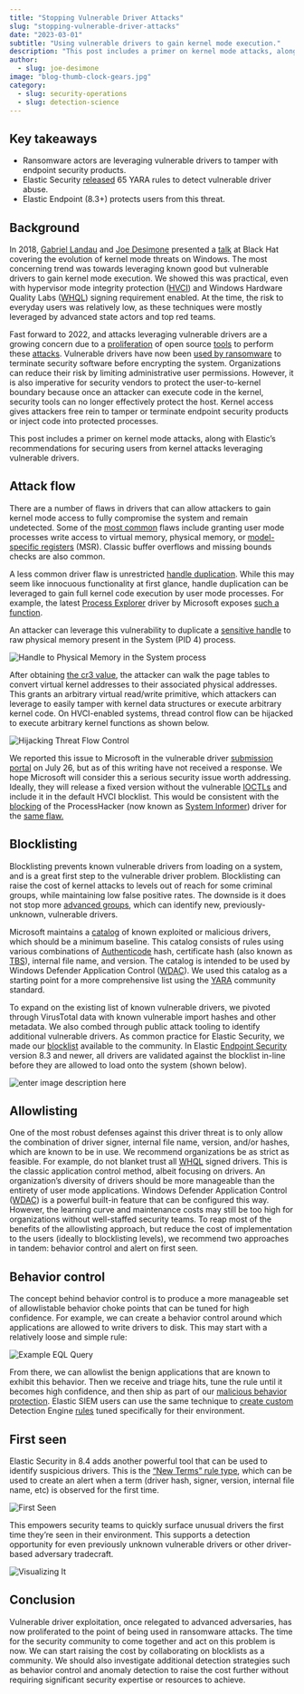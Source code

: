 ```yaml
---
title: "Stopping Vulnerable Driver Attacks"
slug: "stopping-vulnerable-driver-attacks"
date: "2023-03-01"
subtitle: "Using vulnerable drivers to gain kernel mode execution."
description: "This post includes a primer on kernel mode attacks, along with Elastic’s recommendations for securing users from kernel attacks leveraging vulnerable drivers."
author:
  - slug: joe-desimone
image: "blog-thumb-clock-gears.jpg"
category:
  - slug: security-operations
  - slug: detection-science
---
```


## Key takeaways

- Ransomware actors are leveraging vulnerable drivers to tamper with endpoint security products.
- Elastic Security [released](https://github.com/elastic/protections-artifacts/search?q=VulnDriver) 65 YARA rules to detect vulnerable driver abuse.
- Elastic Endpoint (8.3+) protects users from this threat.

## Background

In 2018, [Gabriel Landau](https://twitter.com/GabrielLandau) and [Joe Desimone](https://twitter.com/dez_) presented a [talk](https://i.blackhat.com/us-18/Thu-August-9/us-18-Desimone-Kernel-Mode-Threats-and-Practical-Defenses.pdf) at Black Hat covering the evolution of kernel mode threats on Windows. The most concerning trend was towards leveraging known good but vulnerable drivers to gain kernel mode execution. We showed this was practical, even with hypervisor mode integrity protection ([HVCI](https://docs.microsoft.com/en-us/windows-hardware/design/device-experiences/oem-hvci-enablement)) and Windows Hardware Quality Labs ([WHQL](https://docs.microsoft.com/en-us/windows-hardware/drivers/install/whql-release-signature)) signing requirement enabled. At the time, the risk to everyday users was relatively low, as these techniques were mostly leveraged by advanced state actors and top red teams.

Fast forward to 2022, and attacks leveraging vulnerable drivers are a growing concern due to a [proliferation](https://github.com/hfiref0x/KDU) of open source [tools](https://github.com/br-sn/CheekyBlinder) to perform these [attacks](https://github.com/Cr4sh/KernelForge). Vulnerable drivers have now been [used by ransomware](https://news.sophos.com/en-us/2020/02/06/living-off-another-land-ransomware-borrows-vulnerable-driver-to-remove-security-software/) to terminate security software before encrypting the system. Organizations can reduce their risk by limiting administrative user permissions. However, it is also imperative for security vendors to protect the user-to-kernel boundary because once an attacker can execute code in the kernel, security tools can no longer effectively protect the host. Kernel access gives attackers free rein to tamper or terminate endpoint security products or inject code into protected processes.

This post includes a primer on kernel mode attacks, along with Elastic’s recommendations for securing users from kernel attacks leveraging vulnerable drivers.

## Attack flow

There are a number of flaws in drivers that can allow attackers to gain kernel mode access to fully compromise the system and remain undetected. Some of the [most common](https://www.welivesecurity.com/2022/01/11/signed-kernel-drivers-unguarded-gateway-windows-core/) flaws include granting user mode processes write access to virtual memory, physical memory, or [model-specific registers](https://en.wikipedia.org/wiki/Model-specific_register) (MSR). Classic buffer overflows and missing bounds checks are also common.

A less common driver flaw is unrestricted [handle duplication](https://www.unknowncheats.me/forum/anti-cheat-bypass/312732-physmeme-handle-device-physicalmemory-door-kernel-land-bypasses.html#post2315458). While this may seem like innocuous functionality at first glance, handle duplication can be leveraged to gain full kernel code execution by user mode processes. For example, the latest [Process Explorer](https://docs.microsoft.com/en-us/sysinternals/downloads/process-explorer) driver by Microsoft exposes [such a function](https://github.com/Yaxser/Backstab).

An attacker can leverage this vulnerability to duplicate a [sensitive handle](https://www.unknowncheats.me/forum/anti-cheat-bypass/312732-physmeme-handle-device-physicalmemory-door-kernel-land-bypasses.html#post2315458) to raw physical memory present in the System (PID 4) process.

![Handle to Physical Memory in the System process](/assets/images/stopping-vulnerable-driver-attacks/image1.jpg)

After obtaining [the cr3 value](http://publications.alex-ionescu.com/Recon/ReconBru%202017%20-%20Getting%20Physical%20with%20USB%20Type-C,%20Windows%2010%20RAM%20Forensics%20and%20UEFI%20Attacks.pdf), the attacker can walk the page tables to convert virtual kernel addresses to their associated physical addresses. This grants an arbitrary virtual read/write primitive, which attackers can leverage to easily tamper with kernel data structures or execute arbitrary kernel code. On HVCI-enabled systems, thread control flow can be hijacked to execute arbitrary kernel functions as shown below.

![Hijacking Threat Flow Control](/assets/images/stopping-vulnerable-driver-attacks/image3.jpg)

We reported this issue to Microsoft in the vulnerable driver [submission portal](https://www.microsoft.com/en-us/wdsi/driversubmission) on July 26, but as of this writing have not received a response. We hope Microsoft will consider this a serious security issue worth addressing. Ideally, they will release a fixed version without the vulnerable [IOCTLs](https://docs.microsoft.com/en-us/windows/win32/devio/device-input-and-output-control-ioctl-) and include it in the default HVCI blocklist. This would be consistent with the [blocking](https://github.com/MicrosoftDocs/windows-itpro-docs/blob/ce56a2f15015e07bf35cd05ce3299340d16e759a/windows/security/threat-protection/windows-defender-application-control/microsoft-recommended-driver-block-rules.md?plain=1#L391) of the ProcessHacker (now known as [System Informer](https://github.com/winsiderss/systeminformer)) driver for the [same flaw.](https://www.unknowncheats.me/forum/downloads.php?do=file&id=25441)

## Blocklisting

Blocklisting prevents known vulnerable drivers from loading on a system, and is a great first step to the vulnerable driver problem. Blocklisting can raise the cost of kernel attacks to levels out of reach for some criminal groups, while maintaining low false positive rates. The downside is it does not stop more [advanced groups](https://decoded.avast.io/janvojtesek/the-return-of-candiru-zero-days-in-the-middle-east/), which can identify new, previously-unknown, vulnerable drivers.

Microsoft maintains a [catalog](https://github.com/MicrosoftDocs/windows-itpro-docs/blob/public/windows/security/threat-protection/windows-defender-application-control/microsoft-recommended-driver-block-rules.md) of known exploited or malicious drivers, which should be a minimum baseline. This catalog consists of rules using various combinations of [Authenticode](https://reversea.me/index.php/authenticode-i-understanding-windows-authenticode/) hash, certificate hash (also known as [TBS](https://www.rfc-editor.org/rfc/rfc5280#section-4.1)), internal file name, and version. The catalog is intended to be used by Windows Defender Application Control ([WDAC](https://docs.microsoft.com/en-us/windows/security/threat-protection/windows-defender-application-control/wdac-and-applocker-overview)). We used this catalog as a starting point for a more comprehensive list using the [YARA](https://virustotal.github.io/yara/) community standard.

To expand on the existing list of known vulnerable drivers, we pivoted through VirusTotal data with known vulnerable import hashes and other metadata. We also combed through public attack tooling to identify additional vulnerable drivers. As common practice for Elastic Security, we made our [blocklist](https://github.com/elastic/protections-artifacts/search?q=VulnDriver) available to the community. In Elastic [Endpoint Security](https://www.elastic.co/security/endpoint-security) version 8.3 and newer, all drivers are validated against the blocklist in-line before they are allowed to load onto the system (shown below).

![enter image description here](/assets/images/stopping-vulnerable-driver-attacks/image6.jpg)

## Allowlisting

One of the most robust defenses against this driver threat is to only allow the combination of driver signer, internal file name, version, and/or hashes, which are known to be in use. We recommend organizations be as strict as feasible. For example, do not blanket trust all [WHQL](https://docs.microsoft.com/en-us/windows-hardware/drivers/install/whql-test-signature-program) signed drivers. This is the classic application control method, albeit focusing on drivers. An organization’s diversity of drivers should be more manageable than the entirety of user mode applications. Windows Defender Application Control ([WDAC](https://docs.microsoft.com/en-us/windows/security/threat-protection/windows-defender-application-control/wdac-and-applocker-overview)) is a powerful built-in feature that can be configured this way. However, the learning curve and maintenance costs may still be too high for organizations without well-staffed security teams. To reap most of the benefits of the allowlisting approach, but reduce the cost of implementation to the users (ideally to blocklisting levels), we recommend two approaches in tandem: behavior control and alert on first seen.

## Behavior control

The concept behind behavior control is to produce a more manageable set of allowlistable behavior choke points that can be tuned for high confidence. For example, we can create a behavior control around which applications are allowed to write drivers to disk. This may start with a relatively loose and simple rule:

![Example EQL Query](/assets/images/stopping-vulnerable-driver-attacks/image2.jpg)

From there, we can allowlist the benign applications that are known to exhibit this behavior. Then we receive and triage hits, tune the rule until it becomes high confidence, and then ship as part of our [malicious behavior protection](https://www.elastic.co/blog/whats-new-elastic-security-7-15-0). Elastic SIEM users can use the same technique to [create custom](https://www.elastic.co/guide/en/security/current/rules-ui-create.html) Detection Engine [rules](https://github.com/elastic/detection-rules) tuned specifically for their environment.

## First seen

Elastic Security in 8.4 adds another powerful tool that can be used to identify suspicious drivers. This is the [“New Terms” rule type](https://www.elastic.co/guide/en/security/8.4/rules-ui-create.html#create-new-terms-rule), which can be used to create an alert when a term (driver hash, signer, version, internal file name, etc) is observed for the first time.

![First Seen](/assets/images/stopping-vulnerable-driver-attacks/image5.jpg)

This empowers security teams to quickly surface unusual drivers the first time they’re seen in their environment. This supports a detection opportunity for even previously unknown vulnerable drivers or other driver-based adversary tradecraft.

![Visualizing It](/assets/images/stopping-vulnerable-driver-attacks/image4.jpg)

## Conclusion

Vulnerable driver exploitation, once relegated to advanced adversaries, has now proliferated to the point of being used in ransomware attacks. The time for the security community to come together and act on this problem is now. We can start raising the cost by collaborating on blocklists as a community. We should also investigate additional detection strategies such as behavior control and anomaly detection to raise the cost further without requiring significant security expertise or resources to achieve.
